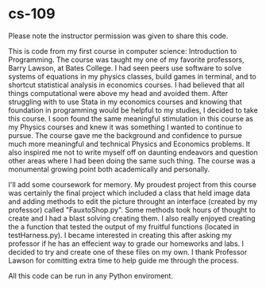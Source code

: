 # cs-109
Please note the instructor permission was given to share this code.

This is code from my first course in computer science: Introduction to Programming. The course was taught my one of my favorite professors, Barry Lawson, at Bates College. I had seen peers use software to solve systems of equations in my physics classes, build games in terminal, and to shortcut statistical analysis in economics courses. I had believed that all things computational were above my head and avoided them. After struggling with to use Stata in my economics courses and knowing that foundation in programming would be helpful to my studies, I decided to take this course. I soon found the same meaningful stimulation in this course as my Physics courses and knew it was something I wanted to continue to pursue. The course gave me the background and confidence to pursue much more meaningful and technical Physics and Economics problems. It also inspired me not to write myself off on daunting endeavors and question other areas where I had been doing the same such thing. The course was a monumental growing point both academically and personally.

I'll add some coursework for memory. My proudest project from this course was certainly the final project which included a class that held image data and adding methods to edit the picture throught an interface (created by my professor) called "FauxtoShop.py". Some methods took hours of thought to create and I had a blast solving creating them. I also really enjoyed creating the a function that tested the output of my fruitful functions (located in testHarness.py). I became interested in creating this after asking my professor if he has an effecient way to grade our homeworks and labs. I decided to try and create one of these files on my own. I thank Professor Lawson for comitting extra time to help guide me through the process.

All this code can be run in any Python enviroment.
